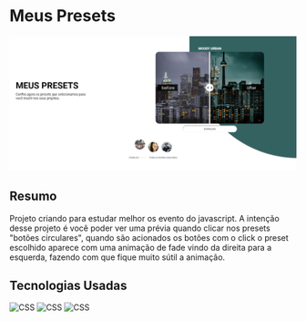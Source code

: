 # Meus Presets

<img src="./asset/preset.png">

## Resumo

Projeto criando para estudar melhor os evento do javascript. A intenção desse projeto é você poder ver uma prévia quando clicar nos presets "botões circulares", quando são acionados os botões com o click o preset escolhido aparece com uma animação de fade vindo da direita para a esquerda, fazendo com que fique muito sútil a animação.

## Tecnologias Usadas

![CSS](https://img.shields.io/badge/CSS3-20232A?style=for-the-badge&logo=css3&logoColor=61DAFB)
![CSS](https://img.shields.io/badge/CSS3-20232A?style=for-the-badge&logo=css3&logoColor=61DAFB)
![CSS](https://img.shields.io/badge/styled--components-DB7093?style=for-the-badge&logo=styled-components&logoColor=white)
